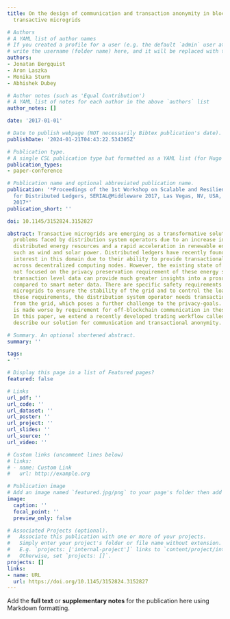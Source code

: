 ```yaml
---
title: On the design of communication and transaction anonymity in blockchain-based
  transactive microgrids

# Authors
# A YAML list of author names
# If you created a profile for a user (e.g. the default `admin` user at `content/authors/admin/`), 
# write the username (folder name) here, and it will be replaced with their full name and linked to their profile.
authors:
- Jonatan Bergquist
- Aron Laszka
- Monika Sturm
- Abhishek Dubey

# Author notes (such as 'Equal Contribution')
# A YAML list of notes for each author in the above `authors` list
author_notes: []

date: '2017-01-01'

# Date to publish webpage (NOT necessarily Bibtex publication's date).
publishDate: '2024-01-21T04:43:22.534305Z'

# Publication type.
# A single CSL publication type but formatted as a YAML list (for Hugo requirements).
publication_types:
- paper-conference

# Publication name and optional abbreviated publication name.
publication: '*Proceedings of the 1st Workshop on Scalable and Resilient Infrastructures
  for Distributed Ledgers, SERIAL@Middleware 2017, Las Vegas, NV, USA, December 11-15,
  2017*'
publication_short: ''

doi: 10.1145/3152824.3152827

abstract: Transactive microgrids are emerging as a transformative solution for the
  problems faced by distribution system operators due to an increase in the use of
  distributed energy resources and a rapid acceleration in renewable energy generation,
  such as wind and solar power. Distributed ledgers have recently found widespread
  interest in this domain due to their ability to provide transactional integrity
  across decentralized computing nodes. However, the existing state of the art has
  not focused on the privacy preservation requirement of these energy systems -- the
  transaction level data can provide much greater insights into a prosumer's behavior
  compared to smart meter data. There are specific safety requirements in transactive
  microgrids to ensure the stability of the grid and to control the load. To fulfil
  these requirements, the distribution system operator needs transaction information
  from the grid, which poses a further challenge to the privacy-goals. This problem
  is made worse by requirement for off-blockchain communication in these networks.
  In this paper, we extend a recently developed trading workflow called PETra and
  describe our solution for communication and transactional anonymity.

# Summary. An optional shortened abstract.
summary: ''

tags:
- ''

# Display this page in a list of Featured pages?
featured: false

# Links
url_pdf: ''
url_code: ''
url_dataset: ''
url_poster: ''
url_project: ''
url_slides: ''
url_source: ''
url_video: ''

# Custom links (uncomment lines below)
# links:
# - name: Custom Link
#   url: http://example.org

# Publication image
# Add an image named `featured.jpg/png` to your page's folder then add a caption below.
image:
  caption: ''
  focal_point: ''
  preview_only: false

# Associated Projects (optional).
#   Associate this publication with one or more of your projects.
#   Simply enter your project's folder or file name without extension.
#   E.g. `projects: ['internal-project']` links to `content/project/internal-project/index.md`.
#   Otherwise, set `projects: []`.
projects: []
links:
- name: URL
  url: https://doi.org/10.1145/3152824.3152827
---
```


Add the **full text** or **supplementary notes** for the publication here using Markdown formatting.

